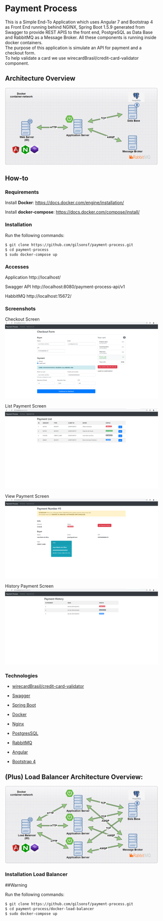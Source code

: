 # Payment Process

This is a Simple End-To Application which uses Angular 7 and Bootstrap 4 as Front End running behind NGINX, Spring Boot 1.5.9 generated from Swagger to provide REST APIS to the front end, PostgreSQL as Data Base and RabbitMQ as a Message Broker. All these components is running inside docker containers.
<br>
The purpose of this application is simulate an API for payment and a checkout form.
<br>
To help validate a card we use wirecardBrasil/credit-card-validator component.

## Architecture Overview

![](img/docker-architecture.png)

## How-to

### Requirements

Install <b>Docker</b>: https://docs.docker.com/engine/installation/

Install <b>docker-compose</b>: https://docs.docker.com/compose/install/

### Installation

Run the following commands:
  
```
$ git clone https://github.com/gilsonsf/payment-process.git
$ cd payment-process
$ sudo docker-compose up
```

### Accesses

Application http://localhost/ 

Swagger API http://localhost:8080/payment-process-api/v1

HabbitMQ http://localhost:15672/ 

### Screenshots

Checkout Screen ![view](img/checkout.png)

List Payment Screen ![view](img/payment-list.png)

View Payment Screen ![view](img/payment-view.png)

History Payment Screen ![view](img/payment-history.png)

### Technologies

- [wirecardBrasil/credit-card-validator](https://github.com/wirecardBrasil/credit-card-validator)

- [Swagger](https://swagger.io/)

- [Spring Boot](https://spring.io/projects/spring-boot)

- [Docker](https://www.docker.com/)

- [Nginx](https://www.nginx.com/)

- [PostgresSQL](https://www.postgresql.org/)

- [RabbitMQ](https://www.rabbitmq.com/)

- [Angular](https://angular.io/)

- [Bootstrap 4](https://getbootstrap.com.br/docs/4.1/getting-started/introduction/)

## (Plus) Load Balancer Architecture Overview:

![](img/docker-architecture-load-balancer.png)

### Installation Load Balancer
##Warning

Run the following commands:
  
```
$ git clone https://github.com/gilsonsf/payment-process.git
$ cd payment-process/docker-load-balancer
$ sudo docker-compose up
